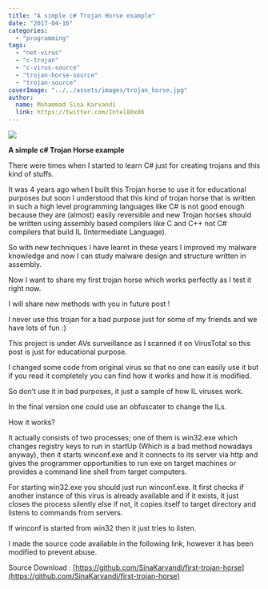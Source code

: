```yaml
---
title: "A simple c# Trojan Horse example"
date: "2017-04-16"
categories: 
  - "programming"
tags: 
  - "net-virus"
  - "c-trojan"
  - "c-virus-source"
  - "trojan-horse-source"
  - "trojan-source"
coverImage: "../../assets/images/trojan_horse.jpg"
author:
  name: Mohammad Sina Karvandi
  link: https://twitter.com/Intel80x86
---
```


![](../../assets/images/trojan_horse.jpg)

**A simple c# Trojan Horse example**

There were times when I started to learn C# just for creating trojans and this kind of stuffs.

It was 4 years ago when I built this Trojan horse to use it for educational purposes but soon I understood that this kind of trojan horse that is written in such a high level programming languages like C# is not good enough because they are (almost) easily reversible and new Trojan horses should be written using assembly based compilers like C and C++ not C# compilers that build IL (Intermediate Language).

So with new techniques I have learnt in these years I improved my malware knowledge and now I can study malware design and structure written in assembly.

Now I want to share my first trojan horse which works perfectly as I test it right now.

I will share new methods with you in future post !

I never use this trojan for a bad purpose just for some of my friends and we have lots of fun :)

This project is under AVs surveillance as I scanned it on VirusTotal so this post is just for educational purpose.

I changed some code from original virus so that no one can easily use it but if you read it completely you can find how it works and how it is modified.

So don’t use it in bad purposes, it just a sample of how IL viruses work.

In the final version one could use an obfuscater to change the ILs.

How it works?

It actually consists of two processes; one of them is win32.exe which changes registry keys to run in startUp (Which is a bad method nowadays anyway), then it starts winconf.exe and it connects to its server via http and gives the programmer opportunities to run exe on target machines or provides a command line shell from target computers.

For starting win32.exe you should just run winconf.exe. It first checks if another instance of this virus is already available and if it exists, it just closes the process silently else if not, it copies itself to target directory and listens to commands from servers.

If winconf is started from win32 then it just tries to listen.

I made the source code available in the following link, however it has been modified to prevent abuse.

Source Download : [https://github.com/SinaKarvandi/first-trojan-horse](https://github.com/SinaKarvandi/first-trojan-horse)
